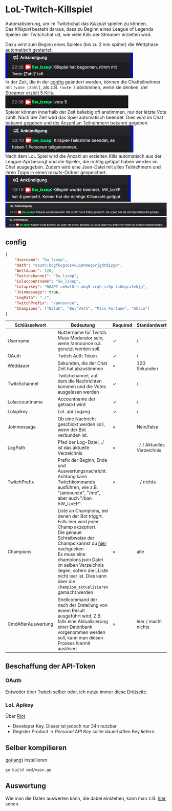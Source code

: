 # LoL-Twitch-Killspiel

Automatisierung, um im Twitchchat das *Killspiel* spielen zu können.  
Das *Killspiel* besteht daraus, dass zu Beginn eines League of Legends Spieles der Twitchchat rät, wie viele Kills der Streamer erzielten wird.  
  
Dazu wird zum Beginn eines Spieles (bis zu 2 min später) die Wettphase automatisch gestartet.  
![Beispiel Beginn vom Spiel](img/Beginn.png)  
In der Zeit, die in der [config](#config) geändert werden, können die Chatteilnehmer mit ` !vote [Zahl] `, als z.B. `!vote 5` abstimmen, wenn sie denken, der Streamer erzielt 5 Kills.  
![Beispiel !vote](img/vote%20example.png)  
Spieler können innerhalb der Zeit beliebig oft anstimmen, nur der letzte Vote zählt. Nach der Zeit wird das Spiel automatisch beendet. Dies wird im Chat bekannt gegeben und die Anzahl an Teilnehmern bekannt gegeben.  
![](img/Ende%20Wettphase.png)  
Nach dem LoL Spiel wird die Anzahl an erzielten Kills automatisch aus der League-Api besorgt und die Spieler, die richtig getippt haben werden im Chat ausgegeben. Zudem wird eine Json-Datei mit allen Teilnehmern und ihren Tipps in einen *results*-Ordner gespeichert.  
![Beispiel Ende](img/Ende.png)  
![Ende2](img/Ende2.png)
![Ende meherere Gewinner](img/Ende%20mehrere%20Gewinner.png)

## config

```json
{
    "Username": "5w_lzxep", 
    "Oath": "oauth:bcgf6ogc6svu319nmeqprjgdtdizgw", 
    "Wettdauer": 120, 
    "Twitchchannel": "5w_lzxep", 
    "Lolaccountname": "5w_lzxep", 
    "Lolapikey": "RGAPI-cm5wf8rs-akq5-xrqh-is5p-4skbgcv1ekjg", 
    "Joinmessage": true, 
    "LogPath": "./", 
    "TwitchPrefix": "/announce",
    "Champions": ["Nilah", "Bel'Veth", "Miss Fortune", "Shaco"]
}
```

| Schlüsselwort       | Bedeutung                                                                                                                                                                                                                                                                                                                                | Required   | Standardwert                 |
|---------------------|------------------------------------------------------------------------------------------------------------------------------------------------------------------------------------------------------------------------------------------------------------------------------------------------------------------------------------------|------------|------------------------------|
| Username            | Nutzername für Twitch. Muss Moderator sein, wenn /announce o.ä. genutzt werden soll.                                                                                                                                                                                                                                                     | ✓          | /                            |
| OAuth               | Twitch Auth Token                                                                                                                                                                                                                                                                                                                        | ✓          | /                            |
| Wettdauer           | Sekunden, die der Chat Zeit hat abzustimmen                                                                                                                                                                                                                                                                                              | ×          | 120 Sekunden                 | 
| Twitchchannel       | Twitchchannel, auf dem die Nachrichten kommen und die Votes ausgelesen werden                                                                                                                                                                                                                                                            | ✓          | /                            |
| Lolaccountname      | Accountname der getrackt wird                                                                                                                                                                                                                                                                                                            | ✓          | /                            | 
| Lolapikey           | LoL api zugang                                                                                                                                                                                                                                                                                                                           | ✓          | /                            |
| Joinmessage         | Ob eine Nachricht geschickt werden soll, wenn der Bot verbunden ist.                                                                                                                                                                                                                                                                     | ×          | Nein/false                   | 
| LogPath             | Pfad der Log-Datei, ./ ist das aktuelle Verzeichnis                                                                                                                                                                                                                                                                                      | ×          | `./` / Aktuelles Verzeichnis |
| TwitchPrefix        | Prefix der Beginn, Ende und Auswertungsnachricht. Achtung kann Twitchkommands ausführen, wie z.B. "/announce", "/me", aber auch "/ban 5W_lzxEP".                                                                                                                                                                                         | ×          | ` ` / nichts                 |
| Champions           | Liste an Champions, bei denen der Bot triggrt. Falls leer wird jeder Champ akzeptiert.<br/> Die genaue Schreibweise der Champs kannst du [hier](Champs.md) nachgucken <br/> Es muss eine champions.json Datei im selben Verzeichnis liegen, sofern die LListe nicht leer ist. Dies kann über die `Champion_aktualisieren` gamacht werden | ×          | alle                         |
 | CmdAfterAuswertung  | Shellcommand der nach der Erstellung von einem Result ausgeführt wird. Z.B. falls eine Aktualisierung einer Datenbank vorgenommen werden soll, kann man diesen Prozess hiermit auslösen                                                                                                                                                  | ×          | leer / macht nichts          |
## Beschaffung der API-Token

### OAuth

Entweder über [Twitch](https://dev.twitch.tv/docs/authentication/getting-tokens-oauth/) selber oder, ich nutze immer [diese Drittseite](https://twitchapps.com/tmi/).

### LoL Apikey

Über [Riot](https://developer.riotgames.com/)
- Developer Key. Dieser ist jedoch nur 24h nutzbar
- Register Product &rarr; *Personal API Key* sollte dauerhaften Key liefern. 

## Selber kompilieren

[go(lang)](https://go.dev/dl/) installieren

```bash
go build cmd/main.go
```

## Auswertung

Wie man die Daten auswerten kann, die dabei einstehen, kann man z.B. [hier](src/Auswertung) sehen.